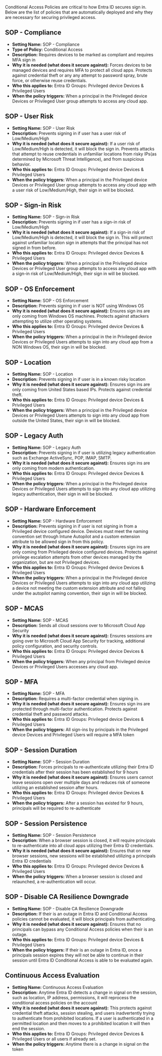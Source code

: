 Conditional Access Policies are critical to how Entra ID secures sign in.
Below are the list of policies that are automatically deployed and why they are necessary for securing privileged access.

## SOP - Compliance

- **Setting Name:** SOP - Compliance
- **Type of Policy:** Conditional Access
- **Description:**
Requires devices to be marked as compliant and requires MFA sign in
- **Why it is needed (what does it secure against):**
Forces devices to be managed devices and requires MFA to protect all cloud apps. Protects against credential theft or any any attempt to password spray, brute force, or otherwise reuse credentials.
- **Who this applies to:**
Entra ID Groups: Privileged device Devices & Privileged Users
- **When the policy triggers:**
When a principal in the Privileged device Devices or Privileged User group attempts to access any cloud app.

## SOP - User Risk

- **Setting Name:** SOP - User Risk
- **Description:**
Prevents signing in if user has a user risk of Low/Medium/High
- **Why it is needed (what does it secure against):**
If a user risk of Low/Medium/High is detected, it will block the sign in. Prevents attacks that attempt to reuse credentials in unfamiliar locations from risky IPs(as determined by Microsoft Threat Intelligence), and from suspicious behavior.
- **Who this applies to:**
Entra ID Groups: Privileged device Devices & Privileged Users
- **When the policy triggers:**
When a principal in the Privileged device Devices or Privileged User group attempts to access any cloud app with a user risk of Low/Medium/High, their sign in will be blocked.

## SOP - Sign-in Risk

- **Setting Name:** SOP - Sign-in Risk
- **Description:**
Prevents signing in if user has a sign-in risk of Low/Medium/High
- **Why it is needed (what does it secure against):**
If a sign-in risk of Low/Medium/High is detected, it will block the sign in. This will protect against unfamiliar location sign in attempts that the principal has not signed in from before.
- **Who this applies to:**
Entra ID Groups: Privileged device Devices & Privileged Users
- **When the policy triggers:**
When a principal in the Privileged device Devices or Privileged User group attempts to access any cloud app with a sign-in risk of Low/Medium/High, their sign in will be blocked.

## SOP - OS Enforcement

- **Setting Name:** SOP - OS Enforcement
- **Description:**
Prevents signing in if user is NOT using Windows OS
- **Why it is needed (what does it secure against):**
Ensures sign ins are only coming from Windows OS machines. Protects against attackers attempting to utilize other operating systems.
- **Who this applies to:**
Entra ID Groups: Privileged device Devices & Privileged Users
- **When the policy triggers:**
When a principal in the in Privileged device Devices or Privileged Users attempts to sign into any cloud app from a NON Windows OS, their sign in will be blocked.

## SOP - Location

- **Setting Name:** SOP - Location
- **Description:**
Prevents signing in if user is in a known risky location
- **Why it is needed (what does it secure against):**
Ensures sign ins are only coming from United States based IPs. Protects against credential theft.
- **Who this applies to:**
Entra ID Groups: Privileged device Devices & Privileged Users
- **When the policy triggers:**
When a principal in the Privileged device Devices or Privileged Users attempts to sign into any cloud app from outside the United States, their sign in will be blocked.

## SOP - Legacy Auth

- **Setting Name:** SOP - Legacy Auth
- **Description:**
Prevents signing in if user is utilizing legacy authentication such as Exchange ActiveSync, POP, IMAP, SMTP.
- **Why it is needed (what does it secure against):**
Ensures sign ins are only coming from modern authentication.
- **Who this applies to:**
Entra ID Groups: Privileged device Devices & Privileged Users
- **When the policy triggers:**
When a principal in the Privileged device Devices or Privileged Users attempts to sign into any cloud app utilizing legacy authentication, their sign in will be blocked.

## SOP - Hardware Enforcement

- **Setting Name:** SOP - Hardware Enforcement
- **Description:**
Prevents signing in if user is not signing in from a Privileged device configured device. Devices must meet the naming convention set through Intune Autopilot and a custom extension attribute to be allowed sign in from this policy.
- **Why it is needed (what does it secure against):**
Ensures sign ins are only coming from Privileged device configured devices. Protects against privilege escalation attempts from other devices managed by the organization, but are not Privileged devices.
- **Who this applies to:**
Entra ID Groups: Privileged device Devices & Privileged Users
- **When the policy triggers:**
When a principal in the Privileged device Devices or Privileged Users attempts to sign into any cloud app utilizing a device not meeting the custom extension attribute and not falling under the autopilot naming convention, their sign in will be blocked.

## SOP - MCAS

- **Setting Name:** SOP - MCAS
- **Description:**
Sends all cloud sessions over to Microsoft Cloud App Security
- **Why it is needed (what does it secure against):**
Ensures sessions are going over to Microsoft Cloud App Security for tracking, additional policy configuration, and security controls.
- **Who this applies to:**
Entra ID Groups: Privileged device Devices & Privileged Users
- **When the policy triggers:**
When any principal from Privileged device Devices or Privileged Users accesses any cloud app.

## SOP - MFA

- **Setting Name:** SOP - MFA
- **Description:**
Requires a multi-factor credential when signing in.
- **Why it is needed (what does it secure against):**
Ensures sign ins are protected through multi-factor authentication. Protects against credential theft and password attacks.
- **Who this applies to:**
Entra ID Groups: Privileged device Devices & Privileged Users
- **When the policy triggers:**
All sign-ins by principals in the Privileged device Devices and Privileged Users will require a MFA token

## SOP - Session Duration

- **Setting Name:** SOP - Session Duration
- **Description:**
Forces principals to re-authenticate utilizing their Entra ID credentials after their session has been established for 9 hours
- **Why it is needed (what does it secure against):**
Ensures users cannot leave sessions open over multiple days and reduces risk of someone utilizing an established session after hours.
- **Who this applies to:**
Entra ID Groups: Privileged device Devices & Privileged Users
- **When the policy triggers:**
After a session has existed for 9 hours, principals will be required to re-authenticate

## SOP - Session Persistence

- **Setting Name:** SOP - Session Persistence
- **Description:**
When a browser session is closed, it will require principals to re-authenticate into all cloud apps utilizing their Entra ID credentials.
- **Why it is needed (what does it secure against):**
Ensures that on new browser sessions, new sessions will be established utilizing a principals Entra ID credentials
- **Who this applies to:**
Entra ID Groups: Privileged device Devices & Privileged Users
- **When the policy triggers:**
When a browser session is closed and relaunched, a re-authentication will occur.

## SOP - Disable CA Resilience Downgrade

- **Setting Name:** SOP - Disable CA Resilience Downgrade
- **Description:**
If their is an outage in Entra ID and Conditional Access policies cannot be evaluated, it will block principals from authenticating.
- **Why it is needed (what does it secure against):**
Ensures that no principals can bypass any Conditional Access policies when their is an outage.
- **Who this applies to:**
Entra ID Groups: Privileged device Devices & Privileged Users
- **When the policy triggers:**
If their is an outage in Entra ID, once a principals session expires they will not be able to continue in their session until Entra ID Conditional Access is able to be evaluated again.

## Continuous Access Evaluation

- **Setting Name:** Continuous Access Evaluation
- **Description:**
Anytime Entra ID detects a change in signal on the session, such as location, IP address, permissions, it will reprocess the conditional access policies on the account
- **Why it is needed (what does it secure against):**
This protects against credential theft attacks, session stealing, and users inadvertently trying to authenticate from prohibited locations. If a user is authenticated in a permitted location and then moves to a prohibited location it will then end the session.
- **Who this applies to:**
Entra ID Groups: Privileged device Devices & Privileged Users or all users if already set.
- **When the policy triggers:**
Anytime there is a change in signal on the token
